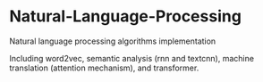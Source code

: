 # Natural-Language-Processing
Natural language processing algorithms implementation

Including word2vec, semantic analysis (rnn and textcnn), machine translation (attention mechanism), and transformer.
